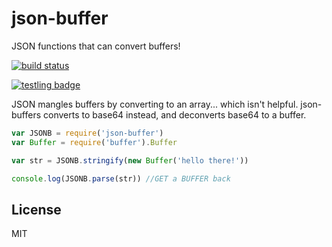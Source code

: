 # json-buffer

JSON functions that can convert buffers!

[![build status](https://secure.travis-ci.org/dominictarr/json-buffer.png)](http://travis-ci.org/dominictarr/json-buffer)

[![testling badge](https://ci.testling.com/dominictarr/json-buffer.png)](https://ci.testling.com/dominictarr/json-buffer)

JSON mangles buffers by converting to an array...
which isn't helpful. json-buffers converts to base64 instead,
and deconverts base64 to a buffer.

``` js
var JSONB = require('json-buffer')
var Buffer = require('buffer').Buffer

var str = JSONB.stringify(new Buffer('hello there!'))

console.log(JSONB.parse(str)) //GET a BUFFER back
```

## License

MIT
